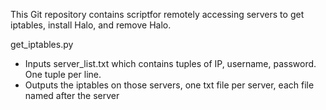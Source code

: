This Git repository contains scriptfor remotely accessing servers to get iptables, install Halo, and remove Halo.

get_iptables.py 
* Inputs server_list.txt which contains tuples of IP, username, password.  One tuple per line.
* Outputs the iptables on those servers, one txt file per server, each file named after the server
